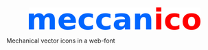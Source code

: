 <p align="center">
    <img src="doc/meccanico.png" alt="meccanico"></img>
</p>

Mechanical vector icons in a web-font

